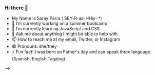 ### Hi there 👋
- My Name is Saray Parra ( SEY-R-aa-HHiy- †)
- 🔭 I’m currently working on a summer bootcamp
- 🌱 I’m currently learning JavaScript and CSS
- 💬 Ask me about anything I might be able to help with
- 📫 How to reach me at my email, Twitter, or Instagram
- 😄 Pronouns: she/they
- ⚡ Fun fact: I was born on Father's day and can speak three language (Spanish, English,Tagalog)

-->
